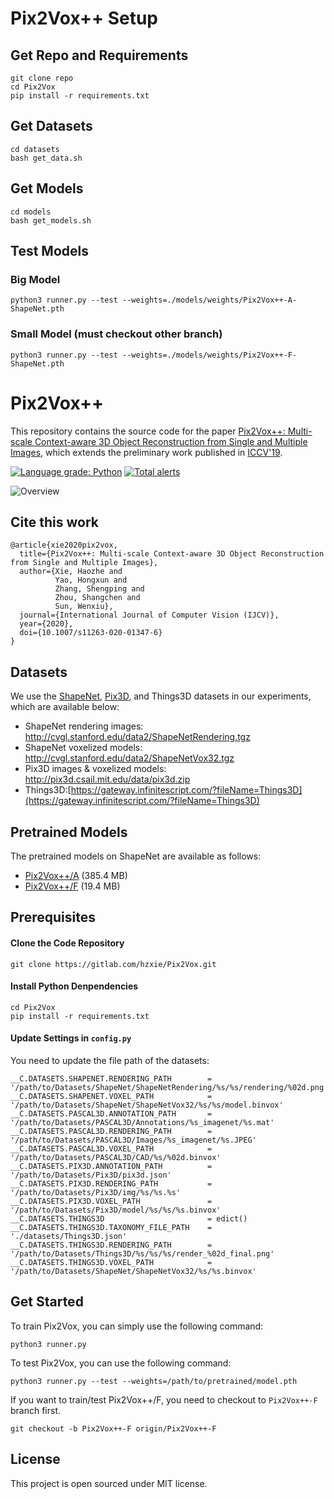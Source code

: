 # Pix2Vox++ Setup

## Get Repo and Requirements
```
git clone repo
cd Pix2Vox
pip install -r requirements.txt
```
## Get Datasets
```
cd datasets
bash get_data.sh
```

## Get Models
```
cd models
bash get_models.sh
```

## Test Models

### Big Model
```
python3 runner.py --test --weights=./models/weights/Pix2Vox++-A-ShapeNet.pth 
```
### Small Model (must checkout other branch)
```
python3 runner.py --test --weights=./models/weights/Pix2Vox++-F-ShapeNet.pth 
```




# Pix2Vox++

This repository contains the source code for the paper [Pix2Vox++: Multi-scale Context-aware 3D Object Reconstruction from Single and Multiple Images](https://arxiv.org/abs/2006.12250), which extends the preliminary work published in [ICCV'19](https://arxiv.org/abs/1901.11153).

[![Language grade: Python](https://img.shields.io/lgtm/grade/python/g/hzxie/Pix2Vox.svg?logo=lgtm&logoWidth=18)](https://lgtm.com/projects/g/hzxie/Pix2Vox/context:python)
[![Total alerts](https://img.shields.io/lgtm/alerts/g/hzxie/Pix2Vox.svg?logo=lgtm&logoWidth=18)](https://lgtm.com/projects/g/hzxie/Pix2Vox/alerts/)

![Overview](https://infinitescript.com/wordpress/wp-content/uploads/2019/04/Pix2Vox++-Overview.jpg)

## Cite this work

```
@article{xie2020pix2vox,
  title={Pix2Vox++: Multi-scale Context-aware 3D Object Reconstruction from Single and Multiple Images},
  author={Xie, Haozhe and 
          Yao, Hongxun and 
          Zhang, Shengping and 
          Zhou, Shangchen and 
          Sun, Wenxiu},
  journal={International Journal of Computer Vision (IJCV)},
  year={2020},
  doi={10.1007/s11263-020-01347-6}
}
```

## Datasets

We use the [ShapeNet](https://www.shapenet.org/), [Pix3D](http://pix3d.csail.mit.edu/), and Things3D datasets in our experiments, which are available below:

- ShapeNet rendering images: http://cvgl.stanford.edu/data2/ShapeNetRendering.tgz
- ShapeNet voxelized models: http://cvgl.stanford.edu/data2/ShapeNetVox32.tgz
- Pix3D images & voxelized models: http://pix3d.csail.mit.edu/data/pix3d.zip
- Things3D:[https://gateway.infinitescript.com/?fileName=Things3D](https://gateway.infinitescript.com/?fileName=Things3D)

## Pretrained Models

The pretrained models on ShapeNet are available as follows:

- [Pix2Vox++/A](https://gateway.infinitescript.com/?fileName=Pix2Vox%2B%2B-A-ShapeNet.pth) (385.4 MB)
- [Pix2Vox++/F](https://gateway.infinitescript.com/?fileName=Pix2Vox%2B%2B-F-ShapeNet.pth) (19.4 MB)

## Prerequisites

#### Clone the Code Repository

```
git clone https://gitlab.com/hzxie/Pix2Vox.git
```

#### Install Python Denpendencies

```
cd Pix2Vox
pip install -r requirements.txt
```

#### Update Settings in `config.py`

You need to update the file path of the datasets:

```
__C.DATASETS.SHAPENET.RENDERING_PATH        = '/path/to/Datasets/ShapeNet/ShapeNetRendering/%s/%s/rendering/%02d.png'
__C.DATASETS.SHAPENET.VOXEL_PATH            = '/path/to/Datasets/ShapeNet/ShapeNetVox32/%s/%s/model.binvox'
__C.DATASETS.PASCAL3D.ANNOTATION_PATH       = '/path/to/Datasets/PASCAL3D/Annotations/%s_imagenet/%s.mat'
__C.DATASETS.PASCAL3D.RENDERING_PATH        = '/path/to/Datasets/PASCAL3D/Images/%s_imagenet/%s.JPEG'
__C.DATASETS.PASCAL3D.VOXEL_PATH            = '/path/to/Datasets/PASCAL3D/CAD/%s/%02d.binvox'
__C.DATASETS.PIX3D.ANNOTATION_PATH          = '/path/to/Datasets/Pix3D/pix3d.json'
__C.DATASETS.PIX3D.RENDERING_PATH           = '/path/to/Datasets/Pix3D/img/%s/%s.%s'
__C.DATASETS.PIX3D.VOXEL_PATH               = '/path/to/Datasets/Pix3D/model/%s/%s/%s.binvox'
__C.DATASETS.THINGS3D                       = edict()
__C.DATASETS.THINGS3D.TAXONOMY_FILE_PATH    = './datasets/Things3D.json'
__C.DATASETS.THINGS3D.RENDERING_PATH        = '/path/to/Datasets/Things3D/%s/%s/%s/render_%02d_final.png'
__C.DATASETS.THINGS3D.VOXEL_PATH            = '/path/to/Datasets/ShapeNet/ShapeNetVox32/%s/%s.binvox'
```

## Get Started

To train Pix2Vox, you can simply use the following command:

```
python3 runner.py
```

To test Pix2Vox, you can use the following command:

```
python3 runner.py --test --weights=/path/to/pretrained/model.pth
```

If you want to train/test Pix2Vox++/F, you need to checkout to `Pix2Vox++-F` branch first.

```
git checkout -b Pix2Vox++-F origin/Pix2Vox++-F
```

## License

This project is open sourced under MIT license.
